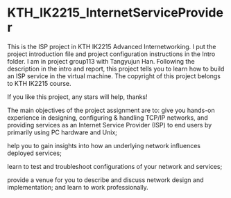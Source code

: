 # KTH_IK2215_InternetServiceProvider
This is the ISP project in KTH IK2215 Advanced Internetworking. 
I put the project introduction file and project configuration instructions in the Intro folder. I am in project group113 with Tangyujun Han. Following the description in the intro and report, this project tells you to learn how to build an ISP service in the virtual machine. The copyright of this project belongs to KTH IK2215 course.

If you like this project, any stars will help, thanks!


The main objectives of the project assignment are to:
give you hands-on experience in designing, configuring & handling TCP/IP networks, and providing services as an Internet Service Provider (ISP) to end users by primarily using PC hardware and Unix;

help you to gain insights into how an underlying network influences deployed services;

learn to test and troubleshoot configurations of your network and services;

provide a venue for you to describe and discuss network design and implementation; and
learn to work professionally.
